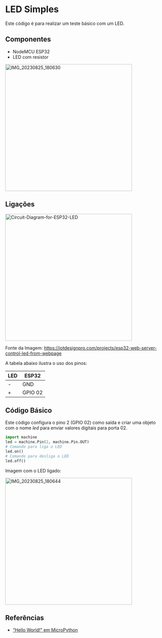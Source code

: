 # LED Simples

Este código é para realizar um teste básico com um LED.

## Componentes

- NodeMCU ESP32
- LED com resistor 
 
<img alt="IMG_20230825_180630" src="https://github.com/Natalnet/lib_ura_esp/assets/19957124/d369f28c-54b5-47ad-8325-417013535009" width="400"> 

## Ligações

<img alt="Circuit-Diagram-for-ESP32-LED" src="https://github.com/Natalnet/lib_ura_esp/assets/19957124/53ac9923-e7f3-41c4-a057-92e362cdd2b5"  width="400">

Fonte da Imagem: https://iotdesignpro.com/projects/esp32-web-server-control-led-from-webpage

A tabela abaixo ilustra o uso dos pinos:

| LED | ESP32   |
| ----- | ------- |
|   -   | GND     |
|   +   | GPIO 02 |

## Código Básico

Este código configura o pino 2 (GPIO 02) como saída e criar uma objeto com o nome _led_ para enviar valores digitais para porta 02. 

```python
import machine
led = machine.Pin(2, machine.Pin.OUT)
# Comando para liga o LED 
led.on()
# Comando para desliga o LED 
led.off() 
```

Imagem com o LED ligado: 

<img alt="IMG_20230825_180644" src="https://github.com/Natalnet/lib_ura_esp/assets/19957124/8e125a9c-9981-41b0-af8d-7b157244d093" width="400">


## Referências


- [“Hello World!” em MicroPython](https://www.youtube.com/watch?v=ylPkBzaZTZY) 


